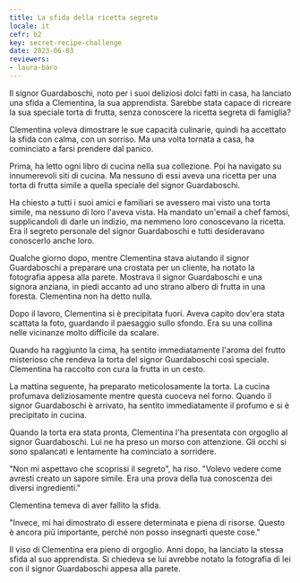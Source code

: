 ```yaml
---
title: La sfida della ricetta segreta
locale: it
cefr: b2
key: secret-recipe-challenge
date: 2023-06-03
reviewers:
- laura-baro
---
```


Il signor Guardaboschi, noto per i suoi deliziosi dolci fatti in casa, ha lanciato una sfida a Clementina, la sua apprendista. Sarebbe stata capace di ricreare la sua speciale torta di frutta, senza conoscere la ricetta segreta di famiglia?

Clementina voleva dimostrare le sue capacità culinarie, quindi ha accettato la sfida con calma, con un sorriso. Ma una volta tornata a casa, ha cominciato a farsi prendere dal panico.

Prima, ha letto ogni libro di cucina nella sua collezione. Poi ha navigato su innumerevoli siti di cucina. Ma nessuno di essi aveva una ricetta per una torta di frutta simile a quella speciale del signor Guardaboschi.

Ha chiesto a tutti i suoi amici e familiari se avessero mai visto una torta simile, ma nessuno di loro l'aveva vista. Ha mandato un'email a chef famosi, supplicandoli di darle un indizio, ma nemmeno loro conoscevano la ricetta. Era il segreto personale del signor Guardaboschi e tutti desideravano conoscerlo anche loro.

Qualche giorno dopo, mentre Clementina stava aiutando il signor Guardaboschi a preparare una crostata per un cliente, ha notato la fotografia appesa alla parete. Mostrava il signor Guardaboschi e una signora anziana, in piedi accanto ad uno strano albero di frutta in una foresta. Clementina non ha detto nulla.

Dopo il lavoro, Clementina si è precipitata fuori. Aveva capito dov'era stata scattata la foto, guardando il paesaggio sullo sfondo. Era su una collina nelle vicinanze molto difficile da scalare.

Quando ha raggiunto la cima, ha sentito immediatamente l'aroma del frutto misterioso che rendeva la torta del signor Guardaboschi così speciale. Clementina ha raccolto con cura la frutta in un cesto.

La mattina seguente, ha preparato meticolosamente la torta. La cucina profumava deliziosamente mentre questa cuoceva nel forno. Quando il signor Guardaboschi è arrivato, ha sentito immediatamente il profumo e si è precipitato in cucina.

Quando la torta era stata pronta, Clementina l'ha presentata con orgoglio al signor Guardaboschi. Lui ne ha preso un morso con attenzione. Gli occhi si sono spalancati e lentamente ha cominciato a sorridere.

"Non mi aspettavo che scoprissi il segreto", ha riso. "Volevo vedere come avresti creato un sapore simile. Era una prova della tua conoscenza dei diversi ingredienti."

Clementina temeva di aver fallito la sfida.

"Invece, mi hai dimostrato di essere determinata e piena di risorse. Questo è ancora più importante, perché non posso insegnarti queste cose."

Il viso di Clementina era pieno di orgoglio. Anni dopo, ha lanciato la stessa sfida al suo apprendista. Si chiedeva se lui avrebbe notato la fotografia di lei con il signor Guardaboschi appesa alla parete.